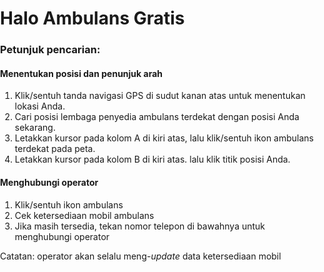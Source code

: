 <!DOCTYPE html>
<html>

<head>
  <meta charset='utf-8' />
  <title></title>
  <meta name='viewport' content='initial-scale=1,maximum-scale=1,user-scalable=no' />
  <script src="https://cdnjs.cloudflare.com/ajax/libs/jquery/3.5.0/jquery.min.js"></script>
  <script src="https://api.mapbox.com/mapbox-gl-js/v1.9.1/mapbox-gl.js"></script>
  <link href="https://api.mapbox.com/mapbox-gl-js/v1.9.1/mapbox-gl.css" rel="stylesheet" />
  <script src='https://npmcdn.com/csv2geojson@latest/csv2geojson.js'></script>
  <script src='https://npmcdn.com/@turf/turf/turf.min.js'></script>
  <style>
    body {
      margin: 0;
      padding: 0;
    }

    #map {
      position: absolute;
      top: 0;
      bottom: 0;
      width: 100%;
    }

    /* Popup styling */

    .mapboxgl-popup {
      padding-bottom: 5px;
    }

    .mapboxgl-popup-close-button {
      display: none;
    }

    .mapboxgl-popup-content {
      font: 400 15px/22px 'Source Sans Pro', 'Helvetica Neue', Sans-serif;
      padding: 0;
      width: 250px;
    }

    .mapboxgl-popup-content-wrapper {
      padding: 1%;
    }

    .mapboxgl-popup-content h3 {
      background: rgb(61, 59, 59);
      text-align: center;
      color: #fff;
      margin: 0;
      display: block;
      padding: 15px;
      font-weight: 700;
      margin-top: -5px;
    }

    .mapboxgl-popup-content h4 {
      margin: 0;
      display: block;
      padding: 10px 3px 10px 10px;
      font-weight: 400;
    }

    .mapboxgl-container {
      cursor: pointer;
    }

    .mapboxgl-popup-anchor-top>.mapboxgl-popup-content {
      margin-top: 3px;
    }

    .mapboxgl-popup-anchor-top>.mapboxgl-popup-tip {
      border-bottom-color: rgb(61, 59, 59);
    }
  </style>
</head>

<body>
  <script src="https://api.mapbox.com/mapbox-gl-js/plugins/mapbox-gl-directions/v4.1.0/mapbox-gl-directions.js"></script>
  <link
      rel="stylesheet"
      href="https://api.mapbox.com/mapbox-gl-js/plugins/mapbox-gl-directions/v4.1.0/mapbox-gl-directions.css"
      type="text/css"
  />
  <div id='map'></div>
  <script>

    var transformRequest = (url, resourceType) => {
      var isMapboxRequest =
        url.slice(8, 22) === "api.mapbox.com" ||
        url.slice(10, 26) === "tiles.mapbox.com";
      return {
        url: isMapboxRequest
          ? url.replace("?", "?pluginName=sheetMapper&")
          : url
      };
    };
    
    //YOUR TURN: add your Mapbox token 
    mapboxgl.accessToken = 'pk.eyJ1IjoiYWRpYm1hc2ZhciIsImEiOiJja2hwdnZkc3kxZXY3MzhteGdkM2hoYjA0In0.D5p4SAmaOvQBfVf6pfo3sw'; //Mapbox token 
    var map = new mapboxgl.Map({
      container: 'map', // container id
      style: 'mapbox://styles/mapbox/streets-v11', //stylesheet location
      center: [110.821,-7.559], // starting position
      zoom: 10,// starting zoom
      transformRequest: transformRequest
    });
    map.addControl(
        new MapboxDirections({
            accessToken: mapboxgl.accessToken
        }),
        'top-left'
    );
    // Add geolocate control to the map.
    map.addControl(
      new mapboxgl.GeolocateControl({
        positionOptions: {
          enableHighAccuracy: true
          },
          trackUserLocation: true
          })
          );

    $(document).ready(function () {
      $.ajax({
        type: "GET",
        //YOUR TURN: Replace with csv export link
        url: 'https://docs.google.com/spreadsheets/d/1q-2aT-MAMVT_PDKNV_bMsA82XFeafWZUbyBHnY--m3Q/gviz/tq?tqx=out:csv&sheet=Sheet1',
        dataType: "text",
        success: function (csvData) { makeGeoJSON(csvData); }
      });



      function makeGeoJSON(csvData) {
        csv2geojson.csv2geojson(csvData, {
          latfield: 'Latitude',
          lonfield: 'Longitude',
          delimiter: ','
        }, function (err, data) {
          map.on('load', function () {

            //Add the the layer to the map 
            map.addLayer({
              'id': 'csvData',
              'type': 'circle',
              'source': {
                'type': 'geojson',
                'data': data
              },
              'paint': {
                'circle-radius': 10,
                'circle-color': "purple"
              }
            });


            // When a click event occurs on a feature in the csvData layer, open a popup at the
            // location of the feature, with description HTML from its properties.
            map.on('click', 'csvData', function (e) {
              var coordinates = e.features[0].geometry.coordinates.slice();

              //set popup text 
              //You can adjust the values of the popup to match the headers of your CSV. 
              // For example: e.features[0].properties.Name is retrieving information from the field Name in the original CSV. 
              var description = `<h3>` + e.features[0].properties.Lembaga + `</h3>` + `<h4>` + `<b>` + `Alamat: ` + `</b>` + e.features[0].properties.Alamat + `</h4>` + `<h4>` + `<b>` + `Telepon_1: ` + `</b>` + e.features[0].properties.Telepon_1 + `</h4>` + `<h4>` + `<b>` + `Telepon_2: ` + `</b>` + e.features[0].properties.Telepon_2 + `</h4>` + `<h4>` + `<b>` + `Fasilitas: ` + `</b>` + e.features[0].properties.Fasilitas + `</h4>` + `<h4>` + `<b>` + `Mobil_Tersedia: ` + `</b>` + e.features[0].properties.Mobil_Tersedia + `</h4>`;

              // Ensure that if the map is zoomed out such that multiple
              // copies of the feature are visible, the popup appears
              // over the copy being pointed to.
              while (Math.abs(e.lngLat.lng - coordinates[0]) > 180) {
                coordinates[0] += e.lngLat.lng > coordinates[0] ? 360 : -360;
              }

              //add Popup to map

              new mapboxgl.Popup()
                .setLngLat(coordinates)
                .setHTML(description)
                .addTo(map);            
            });
       
            // Change the cursor to a pointer when the mouse is over the places layer.
            map.on('mouseenter', 'csvData', function () {
              map.getCanvas().style.cursor = 'pointer';
            });

            // Change it back to a pointer when it leaves.
            map.on('mouseleave', 'places', function () {
              map.getCanvas().style.cursor = '';
            });

            var bbox = turf.bbox(data);
            map.fitBounds(bbox, { padding: 50 });

          });

        });
      };
    });




  </script>
  <br/>
  <br/>
  <br/>
  <br/>
  <br/>
  <br/>
  <br/>
  <br/>
  <br/>
  <br/>
  <br/>
  <br/>
  <br/>
  <br/>
  <br/>
  <br/>
  <br/>
  <br/>
  
  <div class="detail__body itp_bodycontent_wrapper"></div>
  <h1>Halo Ambulans Gratis</h1>
  <h3>Petunjuk pencarian:</h3>
  <h4>Menentukan posisi dan penunjuk arah</h4>
  <p><ol type="1">
  <li>Klik/sentuh tanda navigasi GPS di sudut kanan atas untuk menentukan lokasi Anda.</li>
  <li>Cari posisi lembaga penyedia ambulans terdekat dengan posisi Anda sekarang.</li>
  <li>Letakkan kursor pada kolom A di kiri atas, lalu klik/sentuh ikon ambulans terdekat pada peta.</li>
  <li>Letakkan kursor pada kolom B di kiri atas. lalu klik titik posisi Anda.</li>
  </ol>
  </p>
  
  <h4>Menghubungi operator</h4>
  <p><ol type="1">
  <li>Klik/sentuh ikon ambulans</li>
  <li>Cek ketersediaan mobil ambulans</li>
  <li>Jika masih tersedia, tekan nomor telepon di bawahnya untuk menghubungi operator</li>
</ol>
</p>
<p>Catatan: operator akan selalu meng-<em>update</em> data ketersediaan mobil</p>

</body>

</html>
